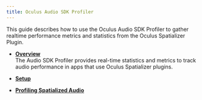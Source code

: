 ```yaml
---
title: Oculus Audio SDK Profiler
---
```


This guide describes how to use the Oculus Audio SDK Profiler to gather realtime performance metrics and statistics from the Oculus Spatializer Plugin.

* **[Overview](/documentation/audiosdk/latest/concepts/audio-profiler-overview/#audio-profiler-overview)**  
The Audio SDK Profiler provides real-time statistics and metrics to track audio performance in apps that use Oculus Spatializer plugins.
* **[Setup](/documentation/audiosdk/latest/concepts/audio-profiler-setup/)**  

* **[Profiling Spatialized Audio](/documentation/audiosdk/latest/concepts/audio-profiler-using/)**  


